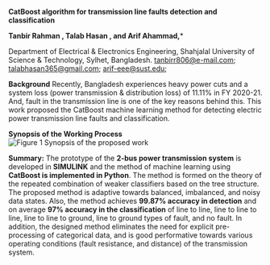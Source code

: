 **CatBoost algorithm for transmission line faults detection and classification**

 **Tanbir Rahman , Talab Hasan , and Arif Ahammad,***
  
Department of Electrical & Electronics Engineering, Shahjalal University of Science & Technology, Sylhet, Bangladesh.
tanbirr806@e-mail.com; talabhasan365@gmail.com; arif-eee@sust.edu;


**Background**
 Recently, Bangladesh experiences heavy power cuts and a system loss (power transmission &
 distribution loss) of 11.11% in FY 2020-21. And, fault in the transmission line is one of the key reasons behind this.
 This work proposed the CatBoost machine learning method for detecting electric power transmission line faults
 and classification.

**Synopsis of the Working Process**
![Figure 1  Synopsis of the proposed work](https://github.com/user-attachments/assets/2215ec24-d08c-4e7c-9636-c9a63432c270)


 **Summary:** 
 The prototype of the **2-bus power transmission system** is developed in **SIMULINK** and the
 method of machine learning using **CatBoost is implemented in Python**. The method is formed on the theory of the
 repeated combination of weaker classifiers based on the tree structure. The proposed method is adaptive towards
 balanced, imbalanced, and noisy data states. Also, the method achieves **99.87% accuracy in detection** and on
 average **97% accuracy in the classification** of line to line, line to line to line, line to line to ground, line to ground
 types of fault, and no fault. In addition, the designed method eliminates the need for explicit pre-
 processing of categorical data, and is good performative towards various operating conditions (fault resistance,
 and distance) of the transmission system.

